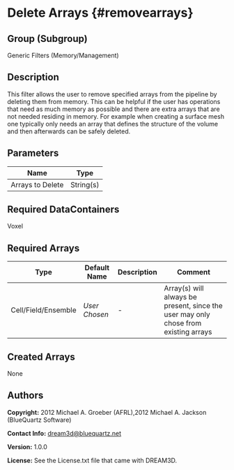 Delete Arrays {#removearrays}
=============

## Group (Subgroup) ##
Generic Filters (Memory/Management)

## Description ##
This filter allows the user to remove specified arrays from the pipeline by deleting them from memory. This can be helpful if the user has operations that need as much memory as possible and there are extra arrays that are not needed residing in memory. For example when creating a surface mesh one typically only needs an array that defines the structure of the volume and then afterwards can be safely deleted.


## Parameters ##

| Name | Type |
|------|------|
| Arrays to Delete | String(s) |


## Required DataContainers ##
Voxel

## Required Arrays ##

| Type | Default Name | Description | Comment |
|------|--------------|-------------|---------|
| Cell/Field/Ensemble | *User Chosen* | - | Array(s) will always be present, since the user may only chose from existing arrays |



## Created Arrays ##
None



## Authors ##

**Copyright:** 2012 Michael A. Groeber (AFRL),2012 Michael A. Jackson (BlueQuartz Software)

**Contact Info:** dream3d@bluequartz.net

**Version:** 1.0.0

**License:**  See the License.txt file that came with DREAM3D.


